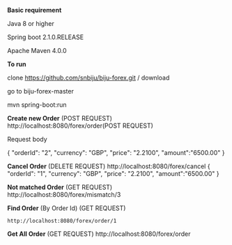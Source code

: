 **Basic requirement**

Java 8 or higher

Spring boot 2.1.0.RELEASE

Apache Maven 4.0.0

**To run**

clone https://github.com/snbiju/biju-forex.git / download

go to biju-forex-master

mvn spring-boot:run

**Create new Order**
(POST REQUEST)
http://localhost:8080/forex/order(POST REQUEST)

Request body

 {
        "orderId": "2",
        "currency": "GBP",
        "price": "2.2100",
        "amount":"6500.00"
   }
   
 **Cancel Order**
 (DELETE REQUEST)
 http://localhost:8080/forex/cancel
 {
        "orderId": "1",
        "currency": "GBP",
        "price": "2.2100",
        "amount":"6500.00"
   }
   
  **Not matched Order**
(GET REQUEST)
 http://localhost:8080/forex/mismatch/3
 
  **Find Order** (By Order Id)
    (GET REQUEST)
    
    http://localhost:8080/forex/order/1
    

**Get All Order**
(GET REQUEST)
http://localhost:8080/forex/order
